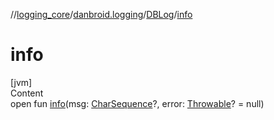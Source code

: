 //[logging_core](../../../index.md)/[danbroid.logging](../index.md)/[DBLog](index.md)/[info](info.md)



# info  
[jvm]  
Content  
open fun [info](info.md)(msg: [CharSequence](https://kotlinlang.org/api/latest/jvm/stdlib/kotlin/-char-sequence/index.html)?, error: [Throwable](https://kotlinlang.org/api/latest/jvm/stdlib/kotlin/-throwable/index.html)? = null)  



